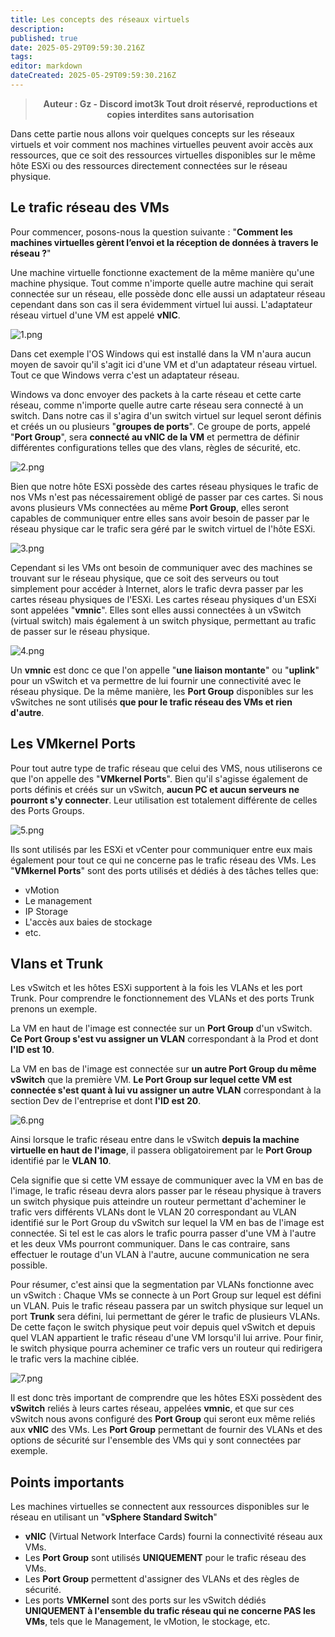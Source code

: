 ```yaml
---
title: Les concepts des réseaux virtuels
description: 
published: true
date: 2025-05-29T09:59:30.216Z
tags: 
editor: markdown
dateCreated: 2025-05-29T09:59:30.216Z
---
```


> <b><p style="text-align: center;"> Auteur : Gz - Discord imot3k 
> Tout droit réservé, reproductions et copies interdites sans autorisation </p></b>

Dans cette partie nous allons voir quelques concepts sur les réseaux virtuels et voir comment nos machines virtuelles peuvent avoir accès aux ressources, que ce soit des ressources virtuelles disponibles sur le même hôte ESXi ou des ressources directement connectées sur le réseau physique.

## Le trafic réseau des VMs

Pour commencer, posons-nous la question suivante : "**Comment les machines virtuelles gèrent l’envoi et la réception de données à travers le réseau ?**"

Une machine virtuelle fonctionne exactement de la même manière qu'une machine physique.
Tout comme n'importe quelle autre machine qui serait connectée sur un réseau, elle possède donc elle aussi un adaptateur réseau cependant dans son cas il sera évidemment virtuel lui aussi.
L'adaptateur réseau virtuel d'une VM est appelé **vNIC**.

![1.png](/1.png)

Dans cet exemple l'OS Windows qui est installé dans la VM n'aura aucun moyen de savoir qu'il s'agit ici d'une VM et d'un adaptateur réseau virtuel.
Tout ce que Windows verra c'est un adaptateur réseau.

Windows va donc envoyer des packets à la carte réseau et cette carte réseau, comme n'importe quelle autre carte réseau sera connecté à un switch.
Dans notre cas il s'agira d'un switch virtuel sur lequel seront définis et créés un ou plusieurs "**groupes de ports**". 
Ce groupe de ports, appelé "**Port Group**", sera **connecté au vNIC de la VM** et permettra de définir différentes configurations telles que des vlans, règles de sécurité, etc.

![2.png](/2.png)

Bien que notre hôte ESXi possède des cartes réseau physiques le trafic de nos VMs n'est pas nécessairement obligé de passer par ces cartes.
Si nous avons plusieurs VMs connectées au même **Port Group**, elles seront capables de communiquer entre elles sans avoir besoin de passer par le réseau physique car le trafic sera géré par le switch virtuel de l'hôte ESXi.

![3.png](/3.png)

Cependant si les VMs ont besoin de communiquer avec des machines se trouvant sur le réseau physique, que ce soit des serveurs ou tout simplement pour accéder à Internet, alors le trafic devra passer par les cartes réseau physiques de l'ESXi.
Les cartes réseau physiques d'un ESXi sont appelées "**vmnic**".
Elles sont elles aussi connectées à un vSwitch (virtual switch) mais également à un switch physique, permettant au trafic de passer sur le réseau physique.

![4.png](/4.png)

Un **vmnic** est donc ce que l'on appelle "**une liaison montante**" ou "**uplink**" pour un vSwitch et va permettre de lui fournir une connectivité avec le réseau physique.
De la même manière, les **Port Group** disponibles sur les vSwitches ne sont utilisés **que pour le trafic réseau des VMs et rien d'autre**.

## Les VMkernel Ports

Pour tout autre type de trafic réseau que celui des VMS, nous utiliserons ce que l'on appelle des "**VMkernel Ports**".
Bien qu'il s'agisse également de ports définis et créés sur un vSwitch, **aucun PC et aucun serveurs ne pourront s'y connecter**.
Leur utilisation est totalement différente de celles des Ports Groups.

![5.png](/5.png)

Ils sont utilisés par les ESXi et vCenter pour communiquer entre eux mais également pour tout ce qui ne concerne pas le trafic réseau des VMs.
Les "**VMkernel Ports**" sont des ports utilisés et dédiés à des tâches telles que:

- vMotion
- Le management
- IP Storage
- L'accès aux baies de stockage
- etc.

## Vlans et Trunk

Les vSwitch et les hôtes ESXi supportent à la fois les VLANs et les port Trunk.
Pour comprendre le fonctionnement des VLANs et des ports Trunk prenons un exemple.

La VM en haut de l'image est connectée sur un **Port Group** d'un vSwitch.
**Ce Port Group s'est vu assigner un VLAN** correspondant à la Prod et dont **l'ID est 10**.

La VM en bas de l'image est connectée sur **un autre Port Group du même vSwitch** que la première VM.
**Le Port Group sur lequel cette VM est connectée s'est quant à lui vu assigner un autre VLAN** correspondant à la section Dev de l'entreprise et dont **l'ID est 20**.

![6.png](/6.png)

Ainsi lorsque le trafic réseau entre dans le vSwitch **depuis la machine virtuelle en haut de l'image**, il passera obligatoirement par le **Port Group** identifié par le **VLAN 10**.

Cela signifie que si cette VM essaye de communiquer avec la VM en bas de l'image, le trafic réseau devra alors passer par le réseau physique à travers un switch physique puis atteindre un routeur permettant d'acheminer le trafic vers différents VLANs dont le VLAN 20 correspondant au VLAN identifié sur le Port Group du vSwitch sur lequel la VM en bas de l'image est connectée.
Si tel est le cas alors le trafic pourra passer d'une VM à l'autre et les deux VMs pourront communiquer. Dans le cas contraire, sans effectuer le routage d'un VLAN à l'autre, aucune communication ne sera possible.

Pour résumer, c'est ainsi que la segmentation par VLANs fonctionne avec un vSwitch :
Chaque VMs se connecte à un Port Group sur lequel est défini un VLAN.
Puis le trafic réseau passera par un switch physique sur lequel un port **Trunk** sera défini, lui permettant de gérer le trafic de plusieurs VLANs.
De cette façon le switch physique peut voir depuis quel vSwitch et depuis quel VLAN appartient le trafic réseau d'une VM lorsqu'il lui arrive.
Pour finir, le switch physique pourra acheminer ce trafic vers un routeur qui redirigera le trafic vers la machine ciblée.

![7.png](/7.png)

Il est donc très important de comprendre que les hôtes ESXi possèdent des **vSwitch** reliés à leurs cartes réseau, appelées **vmnic**, et que sur ces vSwitch nous avons configuré des **Port Group** qui seront eux même reliés aux **vNIC** des VMs.
Les **Port Group** permettant de fournir des VLANs et des options de sécurité sur l'ensemble des VMs qui y sont connectées par exemple.

## Points importants

Les machines virtuelles se connectent aux ressources disponibles sur le réseau en utilisant un "**vSphere Standard Switch**"
- **vNIC** (Virtual Network Interface Cards) fourni la connectivité réseau aux VMs.
- Les **Port Group** sont utilisés **UNIQUEMENT** pour le trafic réseau des VMs.
- Les **Port Group** permettent d'assigner des VLANs et des règles de sécurité.
- Les ports **VMKernel** sont des ports sur les vSwitch dédiés **UNIQUEMENT à l'ensemble du trafic réseau qui ne concerne PAS les VMs**, tels que le Management, le vMotion, le stockage, etc.

